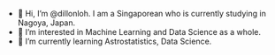 - 👋 Hi, I’m @dillonloh. I am a Singaporean who is currently studying in Nagoya, Japan.
- 👀 I’m interested in Machine Learning and Data Science as a whole.
- 🌱 I’m currently learning Astrostatistics, Data Science.

<!---
dillonloh/dillonloh is a ✨ special ✨ repository because its `README.md` (this file) appears on your GitHub profile.
You can click the Preview link to take a look at your changes.
--->
